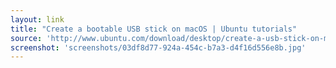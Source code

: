 ```yaml
---
layout: link
title: "Create a bootable USB stick on macOS | Ubuntu tutorials"
source: 'http://www.ubuntu.com/download/desktop/create-a-usb-stick-on-mac-osx'
screenshot: 'screenshots/03df8d77-924a-454c-b7a3-d4f16d556e8b.jpg'
---
```


